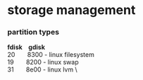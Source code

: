 # storage management

### partition types

**fdisk**&emsp;**gdisk** \
20&emsp;&emsp;8300 - linux filesystem \
19&emsp;&emsp;8200 - linux swap \
31&emsp;&emsp;8e00 - linux lvm \